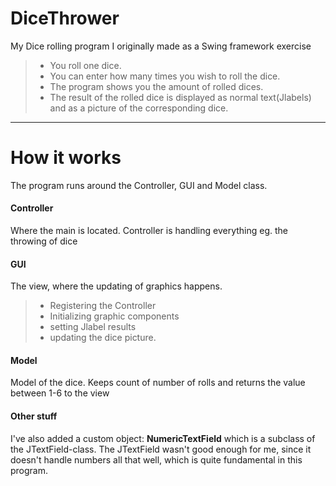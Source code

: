 # DiceThrower
My Dice rolling program I originally made as a Swing framework exercise
> - You roll one dice.
> - You can enter how many times you wish to roll the dice.
> - The program shows you the amount of rolled dices.
> - The result of the rolled dice is displayed as normal text(Jlabels) and as a picture of the corresponding dice.

----------
# How it works
The program runs around the Controller, GUI and Model class.
#### Controller
Where the main is located. Controller is handling everything eg. the throwing of dice
#### GUI
The view, where the updating of graphics happens. 
> - Registering the Controller
> - Initializing graphic components
> - setting Jlabel results
> - updating the dice picture.

#### Model
Model of the dice. Keeps count of number of rolls and returns the value between 1-6 to the view
#### Other stuff
I've also added a custom object: **NumericTextField** which is a subclass of the JTextField-class.
The JTextField wasn't good enough for me, since it doesn't handle numbers all that well, which is quite fundamental in this program.

